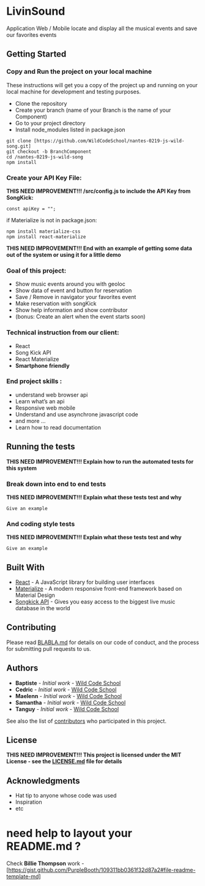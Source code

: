 



# LivinSound

Application Web / Mobile locate and display all the musical events and save our favorites events

## Getting Started


### Copy and Run the project on your local machine

These instructions will get you a copy of the project up and running on your local machine for development and testing purposes. 

- Clone the repository
- Create your branch (name of your Branch is the name of your Component)
- Go to your project directory
- Install node_modules listed in package.json

```
git clone [https://github.com/WildCodeSchool/nantes-0219-js-wild-song.git]
git checkout -b BranchComponent
cd /nantes-0219-js-wild-song 
npm install
```

### Create your API Key File:

**THIS NEED IMPROVEMENT!!! /src/config.js to include the API Key from SongKick:** 
```
const apiKey = ""; 
```


if Materialize is not in package.json:
```
npm install materialize-css
npm install react-materialize
```


**THIS NEED IMPROVEMENT!!! End with an example of getting some data out of the system or using it for a little demo**



### Goal of this project: 
- Show music events around you with geoloc
- Show data of event and button for reservation
- Save / Remove in navigator your favorites event
- Make reservation with songKick
- Show help information and show contributor
- (bonus: Create an alert when the event starts soon)


### Technical instruction from our client:
- React
- Song Kick API
- React Materialize
- **Smartphone friendly**


### End project skills :
- understand web browser api
- Learn what’s an api
- Responsive web mobile
- Understand and use asynchrone javascript code
- and more …
- Learn how to read documentation



## Running the tests

**THIS NEED IMPROVEMENT!!! Explain how to run the automated tests for this system**

### Break down into end to end tests

**THIS NEED IMPROVEMENT!!! Explain what these tests test and why**

```
Give an example
```

### And coding style tests

**THIS NEED IMPROVEMENT!!! Explain what these tests test and why**

```
Give an example
```


## Built With

* [React](https://reactjs.org/) - A JavaScript library for building user interfaces
* [Materialize](https://react-materialize.github.io/) - A modern responsive front-end framework based on Material Design
* [Songkick API](https://www.songkick.com/developer) - Gives you easy access to the biggest live music database in the world


## Contributing

Please read [BLABLA.md](https://blabla.md) for details on our code of conduct, and the process for submitting pull requests to us.


## Authors

* **Baptiste** - *Initial work* - [Wild Code School](https://wildcodeschool.fr/)
* **Cedric** - *Initial work* - [Wild Code School](https://wildcodeschool.fr/)
* **Maelenn** - *Initial work* - [Wild Code School](https://wildcodeschool.fr/)
* **Samantha** - *Initial work* - [Wild Code School](https://wildcodeschool.fr/)
* **Tanguy** - *Initial work* - [Wild Code School](https://wildcodeschool.fr/)

See also the list of [contributors](https://github.com/WildCodeSchool/nantes-0219-js-wild-song/contributors) who participated in this project.

## License

**THIS NEED IMPROVEMENT!!! This project is licensed under the MIT License - see the [LICENSE.md](LICENSE.md) file for details**

## Acknowledgments

* Hat tip to anyone whose code was used
* Inspiration
* etc


# need help to layout your README.md ? 

Check **Billie Thompson** work - [https://gist.github.com/PurpleBooth/109311bb0361f32d87a2#file-readme-template-md]


